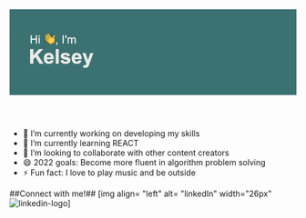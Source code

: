 <header>
<img src = "https://github.com/kelseyn12/kelseyn12/blob/master/header.png?raw=true">
  </header>




- 🔭 I’m currently working on developing my skills
- 🌱 I’m currently learning REACT
- 👯 I’m looking to collaborate with other content creators
- 😄 2022 goals: Become more fluent in algorithm problem solving
- ⚡ Fun fact: I love to play music and be outside

##Connect with me!##
[img align= "left" alt= "linkedIn" width="26px"![linkedin-logo](https://user-images.githubusercontent.com/94858532/149823471-2754f1f5-ec65-49c5-b563-9ce0b10cf6a1.png)]

[linkedin-logo]: https://www.linkedin.com/in/kelseynocek12/
